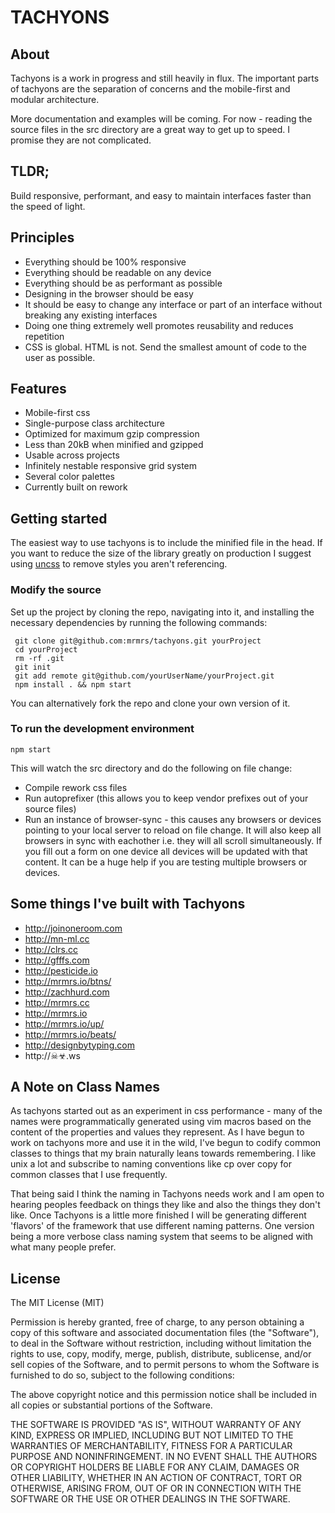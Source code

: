 # TACHYONS

## About

Tachyons is a work in progress and still heavily in flux.
The important parts of tachyons are the separation of concerns and the mobile-first
and modular architecture.

More documentation and examples will be coming. For now - reading the source files
in the src directory are a great way to get up to speed. I promise they are not complicated.

## TLDR;

Build responsive, performant, and easy to maintain interfaces faster than the speed of light.

## Principles

* Everything should be 100% responsive
* Everything should be readable on any device
* Everything should be as performant as possible
* Designing in the browser should be easy
* It should be easy to change any interface or part of an interface without breaking any existing interfaces
* Doing one thing extremely well promotes reusability and reduces repetition
* CSS is global. HTML is not. Send the smallest amount of code to the user as possible.

## Features

* Mobile-first css
* Single-purpose class architecture
* Optimized for maximum gzip compression
* Less than 20kB when minified and gzipped
* Usable across projects
* Infinitely nestable responsive grid system
* Several color palettes
* Currently built on rework

## Getting started

The easiest way to use tachyons is to include the minified file in the head.
If you want to reduce the size of the library greatly on production I suggest
using [uncss](https://github.com/giakki/uncss) to remove styles you aren't referencing.

### Modify the source
Set up the project by cloning the repo, navigating into it, and installing the necessary dependencies by running the following commands:

```
 git clone git@github.com:mrmrs/tachyons.git yourProject
 cd yourProject
 rm -rf .git
 git init
 git add remote git@github.com/yourUserName/yourProject.git
 npm install . && npm start
```

You can alternatively fork the repo and clone your own version of it.

### To run the development environment
```
npm start
```
This will watch the src directory and do the following on file change:
* Compile rework css files
* Run autoprefixer (this allows you to keep vendor prefixes out of your source files)
* Run an instance of browser-sync - this causes any browsers or devices pointing to your local server to reload on file change. It will also keep all browsers in sync with eachother i.e. they will all scroll simultaneously. If you fill out a form on one device all devices will be updated with that content. It can be a huge help if you are testing multiple browsers or devices.

## Some things I've built with Tachyons

* http://joinoneroom.com
* http://mn-ml.cc
* http://clrs.cc
* http://gfffs.com
* http://pesticide.io
* http://mrmrs.io/btns/
* http://zachhurd.com
* http://mrmrs.cc
* http://mrmrs.io
* http://mrmrs.io/up/
* http://mrmrs.io/beats/
* http://designbytyping.com
* http://☠☣.ws

## A Note on Class Names

As tachyons started out as an experiment in css performance - many of the names
were programmatically generated using vim macros based on the content of the properties and values
they represent. As I have begun to work on tachyons more and use it in the wild,
I've begun to codify common classes to things that my brain naturally leans towards remembering.
I like unix a lot and subscribe to naming conventions like cp over copy for common classes that I use frequently.

That being said I think the naming in Tachyons needs work and I am open to hearing peoples
feedback on things they like and also the things they don't like. Once Tachyons is a little more finished I
will be generating different 'flavors' of the framework that use different naming patterns.
One version being a more verbose class naming system that seems to be aligned with what many people prefer.


## License

The MIT License (MIT)


Permission is hereby granted, free of charge, to any person obtaining a copy of this software and associated documentation files (the "Software"), to deal in the Software without restriction, including without limitation the rights to use, copy, modify, merge, publish, distribute, sublicense, and/or sell copies of the Software, and to permit persons to whom the Software is furnished to do so, subject to the following conditions:

The above copyright notice and this permission notice shall be included in all copies or substantial portions of the Software.

THE SOFTWARE IS PROVIDED "AS IS", WITHOUT WARRANTY OF ANY KIND, EXPRESS OR IMPLIED, INCLUDING BUT NOT LIMITED TO THE WARRANTIES OF MERCHANTABILITY, FITNESS FOR A PARTICULAR PURPOSE AND NONINFRINGEMENT. IN NO EVENT SHALL THE AUTHORS OR COPYRIGHT HOLDERS BE LIABLE FOR ANY CLAIM, DAMAGES OR OTHER LIABILITY, WHETHER IN AN ACTION OF CONTRACT, TORT OR OTHERWISE, ARISING FROM, OUT OF OR IN CONNECTION WITH THE SOFTWARE OR THE USE OR OTHER DEALINGS IN THE SOFTWARE.
